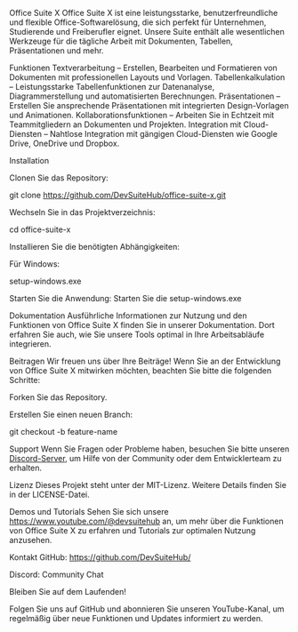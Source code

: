 
Office Suite X
Office Suite X ist eine leistungsstarke, benutzerfreundliche und flexible Office-Softwarelösung, die sich perfekt für Unternehmen, Studierende und Freiberufler eignet. Unsere Suite enthält alle wesentlichen Werkzeuge für die tägliche Arbeit mit Dokumenten, Tabellen, Präsentationen und mehr.

Funktionen
Textverarbeitung – Erstellen, Bearbeiten und Formatieren von Dokumenten mit professionellen Layouts und Vorlagen.
Tabellenkalkulation – Leistungsstarke Tabellenfunktionen zur Datenanalyse, Diagrammerstellung und automatisierten Berechnungen.
Präsentationen – Erstellen Sie ansprechende Präsentationen mit integrierten Design-Vorlagen und Animationen.
Kollaborationsfunktionen – Arbeiten Sie in Echtzeit mit Teammitgliedern an Dokumenten und Projekten.
Integration mit Cloud-Diensten – Nahtlose Integration mit gängigen Cloud-Diensten wie Google Drive, OneDrive und Dropbox.

Installation

Clonen Sie das Repository:

git clone https://github.com/DevSuiteHub/office-suite-x.git

Wechseln Sie in das Projektverzeichnis:

cd office-suite-x

Installieren Sie die benötigten Abhängigkeiten:

Für Windows:

setup-windows.exe

Starten Sie die Anwendung:
Starten Sie die setup-windows.exe

Dokumentation
Ausführliche Informationen zur Nutzung und den Funktionen von Office Suite X finden Sie in unserer Dokumentation. Dort erfahren Sie auch, wie Sie unsere Tools optimal in Ihre Arbeitsabläufe integrieren.

Beitragen
Wir freuen uns über Ihre Beiträge! Wenn Sie an der Entwicklung von Office Suite X mitwirken möchten, beachten Sie bitte die folgenden Schritte:

Forken Sie das Repository.

Erstellen Sie einen neuen Branch:

git checkout -b feature-name

Support
Wenn Sie Fragen oder Probleme haben, besuchen Sie bitte unseren [ Discord-Server](https://discord.gg/AxzuArPcwe), um Hilfe von der Community oder dem Entwicklerteam zu erhalten.

Lizenz
Dieses Projekt steht unter der MIT-Lizenz. Weitere Details finden Sie in der LICENSE-Datei.

Demos und Tutorials
Sehen Sie sich unsere https://www.youtube.com/@devsuitehub an, um mehr über die Funktionen von Office Suite X zu erfahren und Tutorials zur optimalen Nutzung anzusehen.

Kontakt
GitHub: https://github.com/DevSuiteHub/

Discord: Community Chat

Bleiben Sie auf dem Laufenden!

Folgen Sie uns auf GitHub und abonnieren Sie unseren YouTube-Kanal, um regelmäßig über neue Funktionen und Updates informiert zu werden.

